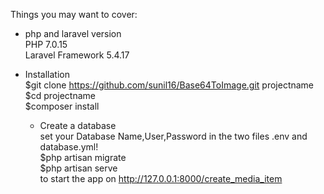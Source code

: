 

Things you may want to cover:

* php  and laravel version<br/>
    PHP 7.0.15<br/>
    Laravel Framework 5.4.17</br>

* Installation<br/>
    $git clone  https://github.com/sunil16/Base64ToImage.git projectname</br>
    $cd projectname<br/>
    $composer install<br/>
    * Create a database<br/>
        set your Database Name,User,Password in the two files .env and database.yml!<br/>
        $php artisan migrate<br/>
    $php artisan serve<br/>
        to start the app on http://127.0.0.1:8000/create_media_item<br/>
